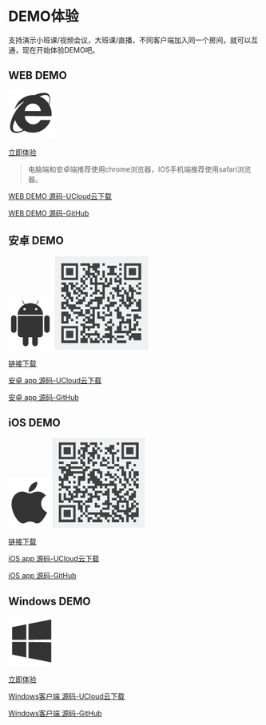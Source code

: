#  DEMO体验

支持演示小班课/视频会议，大班课/直播，不同客户端加入同一个房间，就可以互通，现在开始体验DEMO吧。

## WEB DEMO

![](/images/demoImage/webImage.png)

[立即体验](https://demo.urtc.com.cn/) 

> 电脑端和安卓端推荐使用chrome浏览器，IOS手机端推荐使用safari浏览器。 

[WEB DEMO 源码-UCloud云下载](http://urtcdemo.cn-bj.ufileos.com/demo%E6%BA%90%E7%A0%81%2Furtc-js-demo.zip) 

[WEB DEMO 源码-GitHub](https://github.com/ucloud/urtc-js-demo) 

## 安卓 DEMO

![](/images/demoImage/andriodImage.png) ![](/images/demoImage/andrioddemo.png)

[链接下载](http://app.urtc.com.cn/91c1)

[安卓 app 源码-UCloud云下载](http://urtcdemo.cn-bj.ufileos.com/demo%E6%BA%90%E7%A0%81%2Fucloud_rtc_android_demo_20200408.zip) 

[安卓 app 源码-GitHub](https://github.com/ucloud/urtc-android-demo) 

## iOS DEMO

![](/images/demoImage/iosImage.png) ![](/images/demoImage/iOSdemo.png)

[链接下载](http://app.urtc.com.cn/vy1e)

[iOS app 源码-UCloud云下载](http://urtcdemo.cn-bj.ufileos.com/demo%E6%BA%90%E7%A0%81%2FUCloudRtcSdk-ios-demo-20200325.zip)

[iOS app 源码-GitHub](https://github.com/ucloud/urtc-ios-demo)

## Windows DEMO

![](/images/demoImage/windowsImage.png)

[立即体验](http://urtcdemo.cn-bj.ufileos.com/URTCwindowsDEMOx8620200401v.zip) 

[Windows客户端 源码-UCloud云下载](http://urtcdemo.cn-bj.ufileos.com/demo%E6%BA%90%E7%A0%81%2Furtc-win-demo.rar)

[Windows客户端 源码-GitHub](https://github.com/ucloud/urtc-win-demo)
